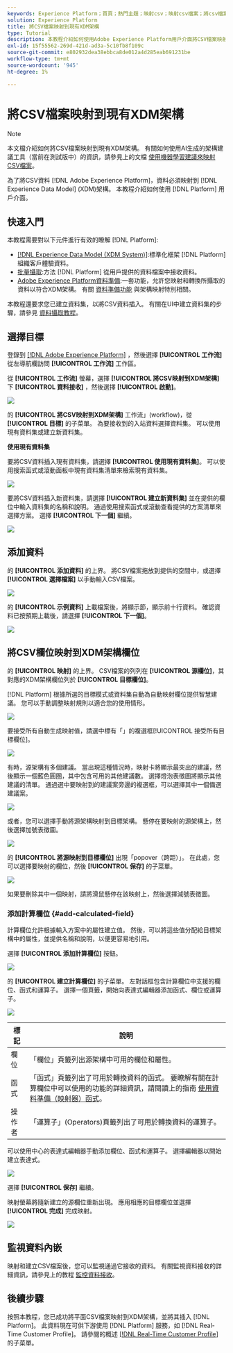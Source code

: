 ```yaml
---
keywords: Experience Platform；首頁；熱門主題；映射csv；映射csv檔案；將csv檔案映射到xdm；將csv映射到xdm;ui指南；
solution: Experience Platform
title: 將CSV檔案映射到現有XDM架構
type: Tutorial
description: 本教程介紹如何使用Adobe Experience Platform用戶介面將CSV檔案映射到現有XDM架構。
exl-id: 15f55562-269d-421d-ad3a-5c10fb8f109c
source-git-commit: e802932dea38ebbca8de012a4d285eab691231be
workflow-type: tm+mt
source-wordcount: '945'
ht-degree: 1%

---
```


# 將CSV檔案映射到現有XDM架構

>[!NOTE]
>
>本文檔介紹如何將CSV檔案映射到現有XDM架構。 有關如何使用AI生成的架構建議工具（當前在測試版中）的資訊，請參見上的文檔 [使用機器學習建議來映射CSV檔案](./recommendations.md)。

為了將CSV資料 [!DNL Adobe Experience Platform]，資料必須映射到 [!DNL Experience Data Model] (XDM)架構。 本教程介紹如何使用 [!DNL Platform] 用戶介面。

## 快速入門

本教程需要對以下元件進行有效的瞭解 [!DNL Platform]:

- [[!DNL Experience Data Model (XDM System)]](../../../xdm/home.md):標準化框架 [!DNL Platform] 組織客戶體驗資料。
- [批量攝取](../../batch-ingestion/overview.md):方法 [!DNL Platform] 從用戶提供的資料檔案中接收資料。
- [Adobe Experience Platform資料準備](../../batch-ingestion/overview.md):一套功能，允許您映射和轉換所攝取的資料以符合XDM架構。 有關 [資料準備功能](../../../data-prep/functions.md) 與架構映射特別相關。

本教程還要求您已建立資料集，以將CSV資料插入。 有關在UI中建立資料集的步驟，請參見 [資料攝取教程](../ingest-batch-data.md)。

## 選擇目標

登錄到 [[!DNL Adobe Experience Platform]](https://platform.adobe.com) ，然後選擇 **[!UICONTROL 工作流]** 從左導航欄訪問 **[!UICONTROL 工作流]** 工作區。

從 **[!UICONTROL 工作流]** 螢幕，選擇 **[!UICONTROL 將CSV映射到XDM架構]** 下 **[!UICONTROL 資料接收]** ，然後選擇 **[!UICONTROL 啟動]**。

![](../../images/tutorials/map-a-csv-file/workflows.png)

的 **[!UICONTROL 將CSV映射到XDM架構]** 工作流」(workflow)，從 **[!UICONTROL 目標]** 的子菜單。 為要接收到的入站資料選擇資料集。 可以使用現有資料集或建立新資料集。

**使用現有資料集**

要將CSV資料插入現有資料集，請選擇 **[!UICONTROL 使用現有資料集]**。 可以使用搜索函式或滾動面板中現有資料集清單來檢索現有資料集。

![](../../images/tutorials/map-a-csv-file/use-existing-dataset.png)

要將CSV資料插入新資料集，請選擇 **[!UICONTROL 建立新資料集]** 並在提供的欄位中輸入資料集的名稱和說明。 通過使用搜索函式或滾動查看提供的方案清單來選擇方案。 選擇 **[!UICONTROL 下一個]** 繼續。

![](../../images/tutorials/map-a-csv-file/create-new-dataset.png)

## 添加資料

的 **[!UICONTROL 添加資料]** 的上界。 將CSV檔案拖放到提供的空間中，或選擇 **[!UICONTROL 選擇檔案]** 以手動輸入CSV檔案。

![](../../images/tutorials/map-a-csv-file/add-data.png)

的 **[!UICONTROL 示例資料]** 上載檔案後，將顯示節，顯示前十行資料。 確認資料已按預期上載後，請選擇 **[!UICONTROL 下一個]**。

![](../../images/tutorials/map-a-csv-file/sample-data.png)

## 將CSV欄位映射到XDM架構欄位

的 **[!UICONTROL 映射]** 的上界。 CSV檔案的列列在 **[!UICONTROL 源欄位]**，其對應的XDM架構欄位列於 **[!UICONTROL 目標欄位]**。

[!DNL Platform] 根據所選的目標模式或資料集自動為自動映射欄位提供智慧建議。 您可以手動調整映射規則以適合您的使用情形。

![](../../images/tutorials/map-a-csv-file/mapping-with-suggestions.png)

要接受所有自動生成映射值，請選中標有「」的複選框[!UICONTROL 接受所有目標欄位]。

![](../../images/tutorials/map-a-csv-file/filled-mapping-with-suggestions.png)

有時，源架構有多個建議。 當出現這種情況時，映射卡將顯示最突出的建議，然後顯示一個藍色圓圈，其中包含可用的其他建議數。 選擇燈泡表徵圖將顯示其他建議的清單。 通過選中要映射到的建議案旁邊的複選框，可以選擇其中一個備選建議案。

![](../../images/tutorials/map-a-csv-file/multiple-recommendations.png)

或者，您可以選擇手動將源架構映射到目標架構。 懸停在要映射的源架構上，然後選擇加號表徵圖。

![](../../images/tutorials/map-a-csv-file/mapping-with-suggestions-and-buttons.png)

的 **[!UICONTROL 將源映射到目標欄位]** 出現「popover（跨距）」。 在此處，您可以選擇要映射的欄位，然後 **[!UICONTROL 保存]** 的子菜單。

![](../../images/tutorials/map-a-csv-file/manual-mapping.png)

如果要刪除其中一個映射，請將滑鼠懸停在該映射上，然後選擇減號表徵圖。

### 添加計算欄位 {#add-calculated-field}

計算欄位允許根據輸入方案中的屬性建立值。 然後，可以將這些值分配給目標架構中的屬性，並提供名稱和說明，以便更容易地引用。

選擇 **[!UICONTROL 添加計算欄位]** 按鈕。

![](../../images/tutorials/map-a-csv-file/add-calculated-field.png)

的 **[!UICONTROL 建立計算欄位]** 的子菜單。 左對話框包含計算欄位中支援的欄位、函式和運算子。 選擇一個頁籤，開始向表達式編輯器添加函式、欄位或運算子。

![](../../images/tutorials/map-a-csv-file/create-calculated-fields.png)

| 標記 | 說明 |
| --------- | ----------- |
| 欄位 | 「欄位」頁籤列出源架構中可用的欄位和屬性。 |
| 函式 | 「函式」頁籤列出了可用於轉換資料的函式。 要瞭解有關在計算欄位中可以使用的功能的詳細資訊，請閱讀上的指南 [使用資料準備（映射器）函式](../../../data-prep/functions.md)。 |
| 操作者 | 「運算子」(Operators)頁籤列出了可用於轉換資料的運算子。 |

可以使用中心的表達式編輯器手動添加欄位、函式和運算子。 選擇編輯器以開始建立表達式。

![](../../images/tutorials/map-a-csv-file/create-calculated-field.png)

選擇 **[!UICONTROL 保存]** 繼續。

映射螢幕將隨新建立的源欄位重新出現。 應用相應的目標欄位並選擇 **[!UICONTROL 完成]** 完成映射。

![](../../images/tutorials/map-a-csv-file/new-calculated-field.png)

## 監視資料內嵌

映射和建立CSV檔案後，您可以監視通過它接收的資料。 有關監視資料接收的詳細資訊，請參見上的教程 [監控資料接收](../../../ingestion/quality/monitor-data-ingestion.md)。

## 後續步驟

按照本教程，您已成功將平面CSV檔案映射到XDM架構，並將其插入 [!DNL Platform]。 此資料現在可供下游使用 [!DNL Platform] 服務，如 [!DNL Real-Time Customer Profile]。 請參閱的概述 [[!DNL Real-Time Customer Profile]](../../../profile/home.md) 的子菜單。
